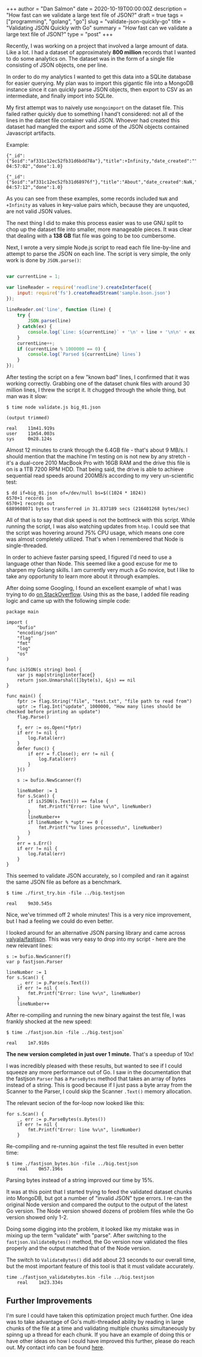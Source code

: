 +++
author = "Dan Salmon"
date = 2020-10-19T00:00:00Z
description = "How fast can we validate a large text file of JSON?"
draft = true
tags = ["programming", "golang", "go"]
slug = "validate-json-quickly-go"
title = "Validating JSON Quickly with Go"
summary = "How fast can we validate a large text file of JSON?"
type = "post"
+++

<!-- # Validating JSON Quickly with Golang -->

Recently, I was working on a project that involved a large amount of data. Like a lot. I had a dataset of approximately __800 million__ records that I wanted to do some analytics on. The dataset was in the form of a single file consisting of JSON objects, one per line. 

In order to do my analytics I wanted to get this data into a SQLite database for easier querying. My plan was to import this gigantic file into a MongoDB instance since it can quickly parse JSON objects, then export to CSV as an intermediate, and finally import into SQLite. 

My first attempt was to naively use `mongoimport` on the dataset file. This failed rather quickly due to something I hand't considered: not all of the lines in the datset file container valid JSON. Whoever had created this dataset had mangled the export and some of the JSON objects contained Javascript artifacts.

Example:

```
{"_id":{"$oid":"af331c12ec52fb31d6bdd78a"},"title":+Infinity,"date_created":"","state":"complete","last_updated":"3/19/2009 04:57:02","done":1.0}
```
```
{"_id":{"$oid":"af331c12ec52fb31d68976f"},"title":"About","date_created":NaN,"state":"complete","last_updated":"3/19/2009 04:57:12","done":1.0}
```

As you can see from these examples, some records included `NaN` and `+Infinity` as values in key-value pairs which, because they are unquoted, are not valid JSON values. 

The next thing I did to make this process easier was to use GNU split to chop up the dataset file into smaller, more manageable pieces. It was clear that dealing with a __138 GB__ flat file was going to be too cumbersome.

Next, I wrote a very simple Node.js script to read each file line-by-line and attempt to parse the JSON on each line. The script is very simple, the only work is done by `JSON.parse()`:

```javascript

var currentLine = 1;

var lineReader = require('readline').createInterface({
    input: require('fs').createReadStream('sample.bson.json')
});
  
lineReader.on('line', function (line) {
    try {
        JSON.parse(line)
    } catch(ex) {
        console.log(`Line: ${currentLine}` + '\n' + line + '\n\n' + ex)
    }
    currentLine++;
    if (currentLine % 1000000 == 0) {
        console.log(`Parsed ${currentLine} lines`)
    }
});
```

After testing the script on a few "known bad" lines, I confirmed that it was working correctly. Grabbing one of the dataset chunk files with around 30 million lines, I threw the script it. It chugged through the whole thing, but man was it slow:

```
$ time node validate.js big_01.json

(output trimmed)

real    11m41.919s
user    11m54.003s
sys     0m28.124s
```

Almost 12 minutes to crank through the 6.4GB file - that's about 9 MB/s. I should mention that the machine I'm testing on is not new by any stretch - it's a dual-core 2010 MacBook Pro with 16GB RAM and the drive this file is on is a 1TB 7200 RPM HDD. That being said, the drive is able to achieve sequential read speeds around 200MB/s according to my very un-scientific test:

```
$ dd if=big_01.json of=/dev/null bs=$((1024 * 1024))
6570+1 records in
6570+1 records out
6889608071 bytes transferred in 31.837189 secs (216401268 bytes/sec)
```

All of that is to say that disk speed is not the bottlneck with this script. While running the script, I was also watching updates from `htop`. I could see that the script was hovering around 75% CPU usage, which means one core was almost completely utilized. That's when I remembered that Node is single-threaded. 

In order to achieve faster parsing speed, I figured I'd need to use a language other than Node. This seemed like a good excuse for me to sharpen my Golang skills. I am currently very much a Go novice, but I like to take any opportunity to learn more about it through examples.

After doing some Googling, I found an excellent example of what I was trying to do [on StackOverflow](https://stackoverflow.com/a/22129435). Using this as the base, I added file reading logic and came up with the following simple code:

```golang
package main

import (
	"bufio"
	"encoding/json"
	"flag"
	"fmt"
	"log"
	"os"
)

func isJSON(s string) bool {
    var js map[string]interface{}
    return json.Unmarshal([]byte(s), &js) == nil
}

func main() {
	fptr := flag.String("file", "test.txt", "file path to read from")
	uptr := flag.Int("update", 1000000, "How many lines should be checked before printing an update")
    flag.Parse()

    f, err := os.Open(*fptr)
    if err != nil {
        log.Fatal(err)
    }
    defer func() {
        if err = f.Close(); err != nil {
        	log.Fatal(err)
    	}
	}()
	
	s := bufio.NewScanner(f)

	lineNumber := 1
    for s.Scan() {
		if isJSON(s.Text()) == false {
			fmt.Printf("Error: line %v\n", lineNumber)
		}
		lineNumber++
		if lineNumber % *uptr == 0 {
			fmt.Printf("%v lines processed\n", lineNumber)
		}
    }
    err = s.Err()
    if err != nil {
        log.Fatal(err)
    }
}
```

This seemed to validate JSON accurately, so I compiled and ran it against the same JSON file as before as a benchmark.

```
$ time ./first_try.bin -file ../big.testjson

real    9m30.545s
```

Nice, we've trimmed off 2 whole minutes! This is a very nice improvement, but I had a feeling we could do even better.

I looked around for an alternative JSON parsing library and came across [valyala/fastjson](https://github.com/valyala/fastjson). This was very easy to drop into my script - here are the new relevant lines:

```golang
s := bufio.NewScanner(f)
var p fastjson.Parser

lineNumber := 1
for s.Scan() {
	_, err := p.Parse(s.Text())
	if err != nil {
		fmt.Printf("Error: line %v\n", lineNumber)
	}
	lineNumber++
```

After re-compiling and running the new binary against the test file, I was frankly shocked at the new speed:

```
$ time ./fastjson.bin -file ../big.testjson`

real    1m7.910s
```

__The new version completed in just over 1 minute.__ That's a speedup of 10x!

I was incredibly pleased with these results, but wanted to see if I could squeeze any more performance out of Go. I saw in the documentation that the fastjson `Parser` has a `ParseBytes` method that takes an array of bytes instead of a string. This is good because if I just pass a byte array from the Scanner to the Parser, I could skip the Scanner `.Text()` memory allocation. 

The relevant secion of the for-loop now looked like this:

```golang
for s.Scan() {
	_, err := p.ParseBytes(s.Bytes())
	if err != nil {
		fmt.Printf("Error: line %v\n", lineNumber)
	}
```

Re-compiling and re-running against the test file resulted in even better time:

```
$ time ./fastjson_bytes.bin -file ../big.testjson
	real	0m57.196s
```

Parsing bytes instead of a string improved our time by 15%. 

It was at this point that I started trying to feed the validated dataset chunks into MongoDB, but got a number of "invalid JSON" type errors. I re-ran the original Node version and compared the output to the output of the latest Go version. The Node version showed dozens of problem files while the Go version showed only 1-2. 

Doing some digging into the problem, it looked like my mistake was in mixing up the term "validate" with "parse". After switching to the `fastjson.ValidateBytes()` method, the Go version now validated the files properly and the output matched that of the Node version. 

The switch to `ValidateBytes()`	did add about 23 seconds to our overall time, but the most important feature of this tool is that it must validate accurately.

```
time ./fastjson_validatebytes.bin -file ../big.testjson
	real    1m23.334s
```

## Further Improvements

I'm sure I could have taken this optimization project much further. One idea was to take advantage of Go's multi-threaded ability by reading in large chunks of the file at a time and validating multiple chunks simultaneously by spinng up a thread for each chunk. If you have an example of doing this or have other ideas on how I could have improved this further, please do reach out. My contact info can be found [here](/contact).
